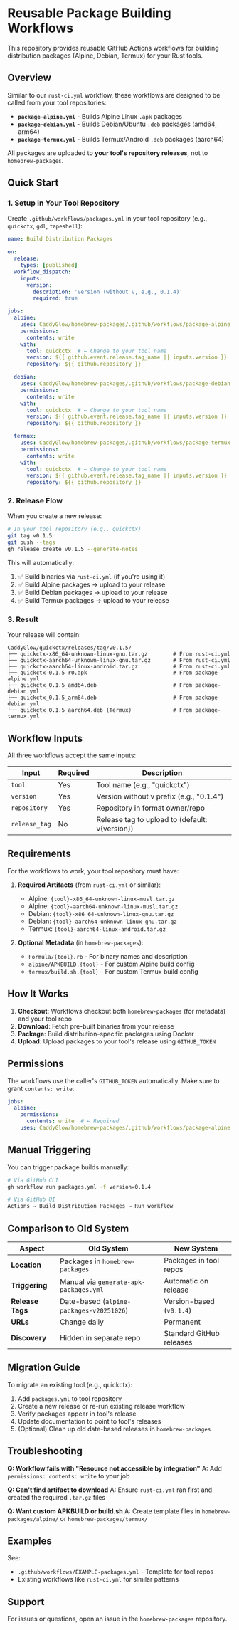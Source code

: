 # Reusable Package Building Workflows

This repository provides reusable GitHub Actions workflows for building distribution packages (Alpine, Debian, Termux) for your Rust tools.

## Overview

Similar to our `rust-ci.yml` workflow, these workflows are designed to be called from your tool repositories:

- **`package-alpine.yml`** - Builds Alpine Linux `.apk` packages
- **`package-debian.yml`** - Builds Debian/Ubuntu `.deb` packages (amd64, arm64)
- **`package-termux.yml`** - Builds Termux/Android `.deb` packages (aarch64)

All packages are uploaded to **your tool's repository releases**, not to `homebrew-packages`.

## Quick Start

### 1. Setup in Your Tool Repository

Create `.github/workflows/packages.yml` in your tool repository (e.g., `quickctx`, `gdl`, `tapeshell`):

```yaml
name: Build Distribution Packages

on:
  release:
    types: [published]
  workflow_dispatch:
    inputs:
      version:
        description: 'Version (without v, e.g., 0.1.4)'
        required: true

jobs:
  alpine:
    uses: CaddyGlow/homebrew-packages/.github/workflows/package-alpine.yml@main
    permissions:
      contents: write
    with:
      tool: quickctx  # ← Change to your tool name
      version: ${{ github.event.release.tag_name || inputs.version }}
      repository: ${{ github.repository }}

  debian:
    uses: CaddyGlow/homebrew-packages/.github/workflows/package-debian.yml@main
    permissions:
      contents: write
    with:
      tool: quickctx  # ← Change to your tool name
      version: ${{ github.event.release.tag_name || inputs.version }}
      repository: ${{ github.repository }}

  termux:
    uses: CaddyGlow/homebrew-packages/.github/workflows/package-termux.yml@main
    permissions:
      contents: write
    with:
      tool: quickctx  # ← Change to your tool name
      version: ${{ github.event.release.tag_name || inputs.version }}
      repository: ${{ github.repository }}
```

### 2. Release Flow

When you create a new release:

```bash
# In your tool repository (e.g., quickctx)
git tag v0.1.5
git push --tags
gh release create v0.1.5 --generate-notes
```

This will automatically:
1. ✅ Build binaries via `rust-ci.yml` (if you're using it)
2. ✅ Build Alpine packages → upload to your release
3. ✅ Build Debian packages → upload to your release
4. ✅ Build Termux packages → upload to your release

### 3. Result

Your release will contain:

```
CaddyGlow/quickctx/releases/tag/v0.1.5/
├── quickctx-x86_64-unknown-linux-gnu.tar.gz        # From rust-ci.yml
├── quickctx-aarch64-unknown-linux-gnu.tar.gz       # From rust-ci.yml
├── quickctx-aarch64-linux-android.tar.gz           # From rust-ci.yml
├── quickctx-0.1.5-r0.apk                           # From package-alpine.yml
├── quickctx_0.1.5_amd64.deb                        # From package-debian.yml
├── quickctx_0.1.5_arm64.deb                        # From package-debian.yml
└── quickctx_0.1.5_aarch64.deb (Termux)             # From package-termux.yml
```

## Workflow Inputs

All three workflows accept the same inputs:

| Input | Required | Description |
|-------|----------|-------------|
| `tool` | Yes | Tool name (e.g., "quickctx") |
| `version` | Yes | Version without v prefix (e.g., "0.1.4") |
| `repository` | Yes | Repository in format owner/repo |
| `release_tag` | No | Release tag to upload to (default: v{version}) |

## Requirements

For the workflows to work, your tool repository must have:

1. **Required Artifacts** (from `rust-ci.yml` or similar):
   - Alpine: `{tool}-x86_64-unknown-linux-musl.tar.gz`
   - Alpine: `{tool}-aarch64-unknown-linux-musl.tar.gz`
   - Debian: `{tool}-x86_64-unknown-linux-gnu.tar.gz`
   - Debian: `{tool}-aarch64-unknown-linux-gnu.tar.gz`
   - Termux: `{tool}-aarch64-linux-android.tar.gz`

2. **Optional Metadata** (in `homebrew-packages`):
   - `Formula/{tool}.rb` - For binary names and description
   - `alpine/APKBUILD.{tool}` - For custom Alpine build config
   - `termux/build.sh.{tool}` - For custom Termux build config

## How It Works

1. **Checkout**: Workflows checkout both `homebrew-packages` (for metadata) and your tool repo
2. **Download**: Fetch pre-built binaries from your release
3. **Package**: Build distribution-specific packages using Docker
4. **Upload**: Upload packages to your tool's release using `GITHUB_TOKEN`

## Permissions

The workflows use the caller's `GITHUB_TOKEN` automatically. Make sure to grant `contents: write`:

```yaml
jobs:
  alpine:
    permissions:
      contents: write  # ← Required
    uses: CaddyGlow/homebrew-packages/.github/workflows/package-alpine.yml@main
```

## Manual Triggering

You can trigger package builds manually:

```bash
# Via GitHub CLI
gh workflow run packages.yml -f version=0.1.4

# Via GitHub UI
Actions → Build Distribution Packages → Run workflow
```

## Comparison to Old System

| Aspect | Old System | New System |
|--------|-----------|------------|
| **Location** | Packages in `homebrew-packages` | Packages in tool repos |
| **Triggering** | Manual via `generate-apk-packages.yml` | Automatic on release |
| **Release Tags** | Date-based (`alpine-packages-v20251026`) | Version-based (`v0.1.4`) |
| **URLs** | Change daily | Permanent |
| **Discovery** | Hidden in separate repo | Standard GitHub releases |

## Migration Guide

To migrate an existing tool (e.g., quickctx):

1. Add `packages.yml` to tool repository
2. Create a new release or re-run existing release workflow
3. Verify packages appear in tool's release
4. Update documentation to point to tool's releases
5. (Optional) Clean up old date-based releases in `homebrew-packages`

## Troubleshooting

**Q: Workflow fails with "Resource not accessible by integration"**
A: Add `permissions: contents: write` to your job

**Q: Can't find artifact to download**
A: Ensure `rust-ci.yml` ran first and created the required `.tar.gz` files

**Q: Want custom APKBUILD or build.sh**
A: Create template files in `homebrew-packages/alpine/` or `homebrew-packages/termux/`

## Examples

See:
- `.github/workflows/EXAMPLE-packages.yml` - Template for tool repos
- Existing workflows like `rust-ci.yml` for similar patterns

## Support

For issues or questions, open an issue in the `homebrew-packages` repository.
